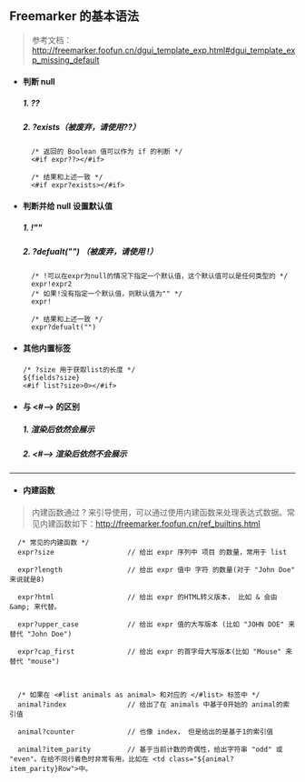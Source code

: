 ## Freemarker 的基本语法
> 参考文档： http://freemarker.foofun.cn/dgui_template_exp.html#dgui_template_exp_missing_default

- #### 判断 null
  ##### 1. ??
  ##### 2. ?exists（被废弃，请使用??）
  ```Freemarker
    /* 返回的 Boolean 值可以作为 if 的判断 */
    <#if expr??></#if>

    /* 结果和上述一致 */
    <#if expr?exists></#if>
  ```



- #### 判断并给 null 设置默认值
  ##### 1. !""
  ##### 2. ?defualt("") （被废弃，请使用 !）

  ```Freemarker
    /* !可以在expr为null的情况下指定一个默认值，这个默认值可以是任何类型的 */
    expr!expr2
    /* 如果!没有指定一个默认值，则默认值为"" */
    expr!

    /* 结果和上述一致 */
    expr?defualt("")
  ```






- #### 其他内置标签 
  ```FreeMarker
  /* ?size 用于获取list的长度 */
  ${fields?size}
  <#if list?size>0></#if>
  ```






- #### <!--> 与 <#--> 的区别
  ##### 1. <!--> 渲染后依然会展示
  ##### 2. <#--> 渲染后依然不会展示

  
  
  

---
- #### 内建函数
>内建函数通过 ? 来引导使用，可以通过使用内建函数来处理表达式数据。常见内建函数如下：http://freemarker.foofun.cn/ref_builtins.html
  ```Freemarker
    /* 常见的内建函数 */
    expr?size                  // 给出 expr 序列中 项目 的数量，常用于 list

    expr?length                // 给出 expr 值中 字符 的数量(对于 "John Doe" 来说就是8)

    expr?html                  // 给出 expr 的HTML转义版本， 比如 & 会由 &amp; 来代替。

    expr?upper_case            // 给出 expr 值的大写版本 (比如 "JOHN DOE" 来替代 "John Doe")

    expr?cap_first             // 给出 expr 的首字母大写版本(比如 "Mouse" 来替代 "mouse")



    /* 如果在 <#list animals as animal> 和对应的 </#list> 标签中 */
    animal?index               // 给出了在 animals 中基于0开始的 animal的索引值

    animal?counter             // 也像 index， 但是给出的是基于1的索引值

    animal?item_parity         // 基于当前计数的奇偶性，给出字符串 "odd" 或 "even"。在给不同行着色时非常有用，比如在 <td class="${animal?item_parity}Row">中。
  ```
